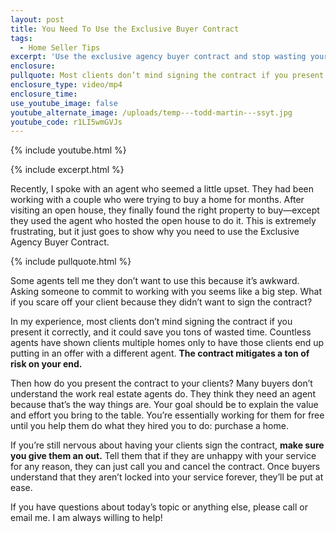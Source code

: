 ```yaml
---
layout: post
title: You Need To Use the Exclusive Buyer Contract
tags:
  - Home Seller Tips
excerpt: 'Use the exclusive agency buyer contract and stop wasting your time. '
enclosure:
pullquote: Most clients don’t mind signing the contract if you present it correctly.
enclosure_type: video/mp4
enclosure_time:
use_youtube_image: false
youtube_alternate_image: /uploads/temp---todd-martin---ssyt.jpg
youtube_code: r1LI5wmGVJs
---
```

{% include youtube.html %}

{% include excerpt.html %}

Recently, I spoke with an agent who seemed a little upset. They had been working with a couple who were trying to buy a home for months. After visiting an open house, they finally found the right property to buy—except they used the agent who hosted the open house to do it. This is extremely frustrating, but it just goes to show why you need to use the Exclusive Agency Buyer Contract.

{% include pullquote.html %}

Some agents tell me they don’t want to use this because it’s awkward. Asking someone to commit to working with you seems like a big step. What if you scare off your client because they didn’t want to sign the contract?

In my experience, most clients don’t mind signing the contract if you present it correctly, and it could save you tons of wasted time. Countless agents have shown clients multiple homes only to have those clients end up putting in an offer with a different agent. **The contract mitigates a ton of risk on your end.&nbsp;**

Then how do you present the contract to your clients? Many buyers don’t understand the work real estate agents do. They think they need an agent because that’s the way things are. Your goal should be to explain the value and effort you bring to the table. You’re essentially working for them for free until you help them do what they hired you to do: purchase a home.&nbsp;

If you’re still nervous about having your clients sign the contract, **make sure you give them an out.** Tell them that if they are unhappy with your service for any reason, they can just call you and cancel the contract. Once buyers understand that they aren’t locked into your service forever, they’ll be put at ease.&nbsp;

If you have questions about today’s topic or anything else, please call or email me. I am always willing to help\!&nbsp;